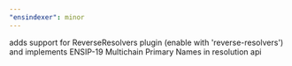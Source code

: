 ```yaml
---
"ensindexer": minor
---
```


adds support for ReverseResolvers plugin (enable with 'reverse-resolvers') and implements ENSIP-19 Multichain Primary Names in resolution api
